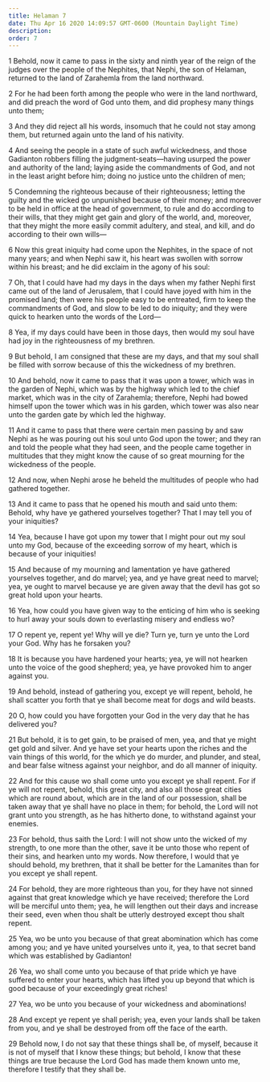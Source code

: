 ```yaml
---
title: Helaman 7
date: Thu Apr 16 2020 14:09:57 GMT-0600 (Mountain Daylight Time)
description: 
order: 7
---
```


<p>
  1 Behold, now it came to pass in the sixty and ninth year of the reign of the
  judges over the people of the Nephites, that Nephi, the son of Helaman,
  returned to the land of Zarahemla from the land northward.
</p>
<p>
  2 For he had been forth among the people who were in the land northward, and
  did preach the word of God unto them, and did prophesy many things unto them;
</p>
<p>
  3 And they did reject all his words, insomuch that he could not stay among
  them, but returned again unto the land of his nativity.
</p>
<p>
  4 And seeing the people in a state of such awful wickedness, and those
  Gadianton robbers filling the judgment-seats&#x2014;having usurped the power
  and authority of the land; laying aside the commandments of God, and not in
  the least aright before him; doing no justice unto the children of men;
</p>
<p>
  5 Condemning the righteous because of their righteousness; letting the guilty
  and the wicked go unpunished because of their money; and moreover to be held
  in office at the head of government, to rule and do according to their wills,
  that they might get gain and glory of the world, and, moreover, that they
  might the more easily commit adultery, and steal, and kill, and do according
  to their own wills&#x2014;
</p>
<p>
  6 Now this great iniquity had come upon the Nephites, in the space of not many
  years; and when Nephi saw it, his heart was swollen with sorrow within his
  breast; and he did exclaim in the agony of his soul:
</p>
<span></span>
<p>
  7 Oh, that I could have had my days in the days when my father Nephi first
  came out of the land of Jerusalem, that I could have joyed with him in the
  promised land; then were his people easy to be entreated, firm to keep the
  commandments of God, and slow to be led to do iniquity; and they were quick to
  hearken unto the words of the Lord&#x2014;
</p>
<p>
  8 Yea, if my days could have been in those days, then would my soul have had
  joy in the righteousness of my brethren.
</p>
<p>
  9 But behold, I am consigned that these are my days, and that my soul shall be
  filled with sorrow because of this the wickedness of my brethren.
</p>
<p>
  10 And behold, now it came to pass that it was upon a tower, which was in the
  garden of Nephi, which was by the highway which led to the chief market, which
  was in the city of Zarahemla; therefore, Nephi had bowed himself upon the
  tower which was in his garden, which tower was also near unto the garden gate
  by which led the highway.
</p>
<p>
  11 And it came to pass that there were certain men passing by and saw Nephi as
  he was pouring out his soul unto God upon the tower; and they ran and told the
  people what they had seen, and the people came together in multitudes that
  they might know the cause of so great mourning for the wickedness of the
  people.
</p>
<p>
  12 And now, when Nephi arose he beheld the multitudes of people who had
  gathered together.
</p>
<p>
  13 And it came to pass that he opened his mouth and said unto them: Behold,
  why have ye gathered yourselves together? That I may tell you of your
  iniquities?
</p>
<p>
  14 Yea, because I have got upon my tower that I might pour out my soul unto my
  God, because of the exceeding sorrow of my heart, which is because of your
  iniquities!
</p>
<p>
  15 And because of my mourning and lamentation ye have gathered yourselves
  together, and do marvel; yea, and ye have great need to marvel; yea, ye ought
  to marvel because ye are given away that the devil has got so great hold upon
  your hearts.
</p>
<p>
  16 Yea, how could you have given way to the enticing of him who is seeking to
  hurl away your souls down to everlasting misery and endless wo?
</p>
<p>
  17 O repent ye, repent ye! Why will ye die? Turn ye, turn ye unto the Lord
  your God. Why has he forsaken you?
</p>
<p>
  18 It is because you have hardened your hearts; yea, ye will not hearken unto
  the voice of the good shepherd; yea, ye have provoked him to anger against
  you.
</p>
<p>
  19 And behold, instead of gathering you, except ye will repent, behold, he
  shall scatter you forth that ye shall become meat for dogs and wild beasts.
</p>
<p>
  20 O, how could you have forgotten your God in the very day that he has
  delivered you?
</p>
<p>
  21 But behold, it is to get gain, to be praised of men, yea, and that ye might
  get gold and silver. And ye have set your hearts upon the riches and the vain
  things of this world, for the which ye do murder, and plunder, and steal, and
  bear false witness against your neighbor, and do all manner of iniquity.
</p>
<p>
  22 And for this cause wo shall come unto you except ye shall repent. For if ye
  will not repent, behold, this great city, and also all those great cities
  which are round about, which are in the land of our possession, shall be taken
  away that ye shall have no place in them; for behold, the Lord will not grant
  unto you strength, as he has hitherto done, to withstand against your enemies.
</p>
<p>
  23 For behold, thus saith the Lord: I will not show unto the wicked of my
  strength, to one more than the other, save it be unto those who repent of
  their sins, and hearken unto my words. Now therefore, I would that ye should
  behold, my brethren, that it shall be better for the Lamanites than for you
  except ye shall repent.
</p>
<p>
  24 For behold, they are more righteous than you, for they have not sinned
  against that great knowledge which ye have received; therefore the Lord will
  be merciful unto them; yea, he will lengthen out their days and increase their
  seed, even when thou shalt be utterly destroyed except thou shalt repent.
</p>
<p>
  25 Yea, wo be unto you because of that great abomination which has come among
  you; and ye have united yourselves unto it, yea, to that secret band which was
  established by Gadianton!
</p>
<p>
  26 Yea, wo shall come unto you because of that pride which ye have suffered to
  enter your hearts, which has lifted you up beyond that which is good because
  of your exceedingly great riches!
</p>
<p>27 Yea, wo be unto you because of your wickedness and abominations!</p>
<p>
  28 And except ye repent ye shall perish; yea, even your lands shall be taken
  from you, and ye shall be destroyed from off the face of the earth.
</p>
<p>
  29 Behold now, I do not say that these things shall be, of myself, because it
  is not of myself that I know these things; but behold, I know that these
  things are true because the Lord God has made them known unto me, therefore I
  testify that they shall be.
</p>
